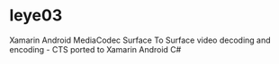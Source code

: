 # leye03
Xamarin Android MediaCodec Surface To Surface video decoding and encoding - CTS ported to Xamarin Android C#
